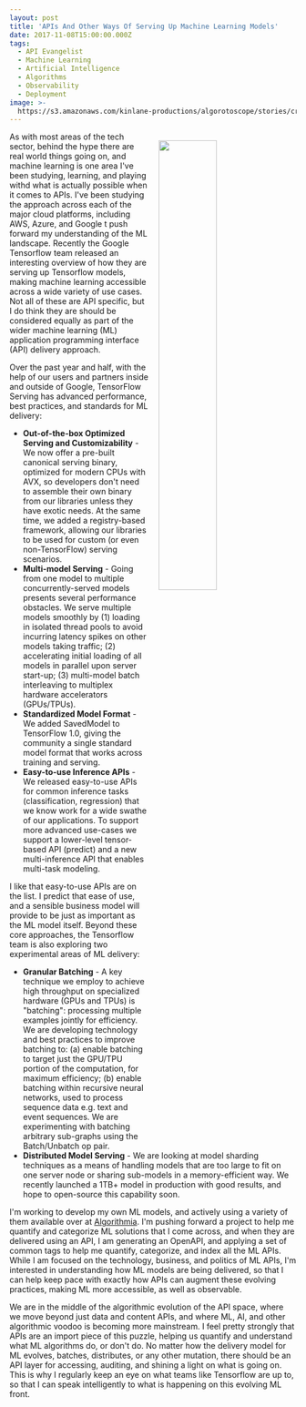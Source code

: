 ```yaml
---
layout: post
title: 'APIs And Other Ways Of Serving Up Machine Learning Models'
date: 2017-11-08T15:00:00.000Z
tags:
  - API Evangelist
  - Machine Learning
  - Artificial Intelligence
  - Algorithms
  - Observability
  - Deployment
image: >-
  https://s3.amazonaws.com/kinlane-productions/algorotoscope/stories/crypto-machine-bletchley_copper_circuit.png
---
```

<p><img src="https://s3.amazonaws.com/kinlane-productions/algorotoscope/stories/crypto-machine-bletchley_copper_circuit.png" align="right" width="45%" style="padding: 15px;" /></p>As with most areas of the tech sector, behind the hype there are real world things going on, and machine learning is one area I've been studying, learning, and playing withd what is actually possible when it comes to APIs. I've been studying the approach across each of the major cloud platforms, including AWS, Azure, and Google t push forward my understanding of the ML landscape. Recently the Google Tensorflow team released an interesting overview of how they are serving up Tensorflow models, making machine learning accessible across a wide variety of use cases. Not all of these are API specific, but I do think they are should be considered equally as part of the wider machine learning (ML) application programming interface (API) delivery approach.

Over the past year and half, with the help of our users and partners inside and outside of Google, TensorFlow Serving has advanced performance, best practices, and standards for ML delivery:

- **Out-of-the-box Optimized Serving and Customizability** - We now offer a pre-built canonical serving binary, optimized for modern CPUs with AVX, so developers don't need to assemble their own binary from our libraries unless they have exotic needs. At the same time, we added a registry-based framework, allowing our libraries to be used for custom (or even non-TensorFlow) serving scenarios.
- **Multi-model Serving** - Going from one model to multiple concurrently-served models presents several performance obstacles. We serve multiple models smoothly by (1) loading in isolated thread pools to avoid incurring latency spikes on other models taking traffic; (2) accelerating initial loading of all models in parallel upon server start-up; (3) multi-model batch interleaving to multiplex hardware accelerators (GPUs/TPUs).
- **Standardized Model Format** - We added SavedModel to TensorFlow 1.0, giving the community a single standard model format that works across training and serving.
- **Easy-to-use Inference APIs** - We released easy-to-use APIs for common inference tasks (classification, regression) that we know work for a wide swathe of our applications. To support more advanced use-cases we support a lower-level tensor-based API (predict) and a new multi-inference API that enables multi-task modeling.

I like that easy-to-use APIs are on the list. I predict that ease of use, and a sensible business model will provide to be just as important as the ML model itself. Beyond these core approaches, the Tensorflow team is also exploring two experimental areas of ML delivery:

- **Granular Batching** - A key technique we employ to achieve high throughput on specialized hardware (GPUs and TPUs) is "batching": processing multiple examples jointly for efficiency. We are developing technology and best practices to improve batching to: (a) enable batching to target just the GPU/TPU portion of the computation, for maximum efficiency; (b) enable batching within recursive neural networks, used to process sequence data e.g. text and event sequences. We are experimenting with batching arbitrary sub-graphs using the Batch/Unbatch op pair.
- **Distributed Model Serving** - We are looking at model sharding techniques as a means of handling models that are too large to fit on one server node or sharing sub-models in a memory-efficient way. We recently launched a 1TB+ model in production with good results, and hope to open-source this capability soon.

I'm working to develop my own ML models, and actively using a variety of them available over at [Algorithmia](https://algorithmia.com/). I'm pushing forward a project to help me quantify and categorize ML solutions that I come across, and when they are delivered using an API, I am generating an OpenAPI, and applying a set of common tags to help me quantify, categorize, and index all the ML APIs. While I am focused on the technology, business, and politics of ML APIs, I'm interested in understanding how ML models are being delivered, so that I can help keep pace with exactly how APIs can augment these evolving practices, making ML more accessible, as well as observable.

We are in the middle of the algorithmic evolution of the API space, where we move beyond just data and content APIs, and where ML, AI, and other algorithmic voodoo is becoming more mainstream. I feel pretty strongly that APIs are an import piece of this puzzle, helping us quantify and understand what ML algorithms do, or don't do. No matter how the delivery model for ML evolves, batches, distributes, or any other mutation, there should be an API layer for accessing, auditing, and shining a light on what is going on. This is why I regularly keep an eye on what teams like Tensorflow are up to, so that I can speak intelligently to what is happening on this evolving ML front.
